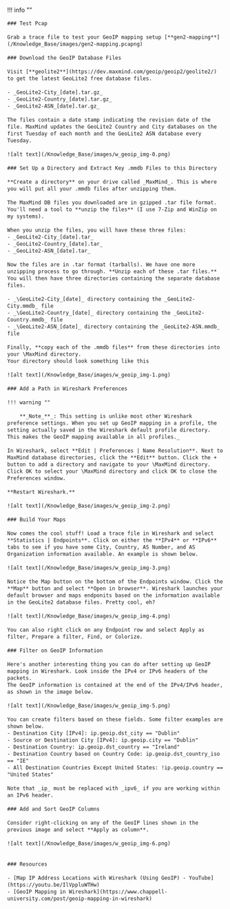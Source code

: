 !!! info ""

    ### Test Pcap

    Grab a trace file to test your GeoIP mapping setup [**gen2-mapping**](/Knowledge_Base/images/gen2-mapping.pcapng)

    ### Download the GeoIP Database Files

    Visit [**geolite2**](https://dev.maxmind.com/geoip/geoip2/geolite2/) to get the latest GeoLite2 free database files.

    - _GeoLite2-City_[date].tar.gz_
    - _GeoLite2-Country_[date].tar.gz_
    - _GeoLite2-ASN_[date].tar.gz_

    The files contain a date stamp indicating the revision date of the file. MaxMind updates the GeoLite2 Country and City databases on the first Tuesday of each month and the GeoLite2 ASN database every Tuesday.

    ![alt text](/Knowledge_Base/images/w_geoip_img-0.png)

    ### Set Up a Directory and Extract Key .mmdb Files to this Directory

    **Create a directory** on your drive called _MaxMind_. This is where you will put all your .mmdb files after unzipping them.
    
    The MaxMind DB files you downloaded are in gzipped .tar file format. You'll need a tool to **unzip the files** (I use 7-Zip and WinZip on my systems).
    
    When you unzip the files, you will have these three files:
    - _GeoLite2-City_[date].tar_
    - _GeoLite2-Country_[date].tar_
    - _GeoLite2-ASN_[date].tar_
    
    Now the files are in .tar format (tarballs). We have one more unzipping process to go through. **Unzip each of these .tar files.** You will then have three directories containing the separate database files.

    - _\GeoLite2-City_[date]_ directory containing the _GeoLite2-City.mmdb_ file
    - _\GeoLite2-Country_[date]_ directory containing the _GeoLite2-Country.mmdb_ file
    - _\GeoLite2-ASN_[date]_ directory containing the _GeoLite2-ASN.mmdb_ file
    
    Finally, **copy each of the .mmdb files** from these directories into your \MaxMind directory.
    Your directory should look something like this

    ![alt text](/Knowledge_Base/images/w_geoip_img-1.png)

    ### Add a Path in Wireshark Preferences

    !!! warning ""
        
        **_Note_**_: This setting is unlike most other Wireshark preference settings. When you set up GeoIP mapping in a profile, the setting actually saved in the Wireshark default profile directory. This makes the GeoIP mapping available in all profiles._
    
    In Wireshark, select **Edit | Preferences | Name Resolution**. Next to MaxMind database directories, click the **Edit** button. Click the + button to add a directory and navigate to your \MaxMind directory. Click OK to select your \MaxMind directory and click OK to close the Preferences window.
    
    **Restart Wireshark.**

    ![alt text](/Knowledge_Base/images/w_geoip_img-2.png)

    ### Build Your Maps

    Now comes the cool stuff! Load a trace file in Wireshark and select **Statistics | Endpoints**. Click on either the **IPv4** or **IPv6** tabs to see if you have some City, Country, AS Number, and AS Organization information available. An example is shown below.

    ![alt text](/Knowledge_Base/images/w_geoip_img-3.png)
    
    Notice the Map button on the bottom of the Endpoints window. Click the **Map** button and select **Open in browser**. Wireshark launches your default browser and maps endponits based on the information available in the GeoLite2 database files. Pretty cool, eh?
    
    ![alt text](/Knowledge_Base/images/w_geoip_img-4.png)
    
    You can also right click on any Endpoint row and select Apply as filter, Prepare a filter, Find, or Colorize.

    ### Filter on GeoIP Information

    Here's another interesting thing you can do after setting up GeoIP mapping in Wireshark. Look inside the IPv4 or IPv6 headers of the packets.
    The GeoIP information is contained at the end of the IPv4/IPv6 header, as shown in the image below.
    
    ![alt text](/Knowledge_Base/images/w_geoip_img-5.png)

    You can create filters based on these fields. Some filter examples are shown below.
    - Destination City [IPv4]: ip.geoip.dst_city == "Dublin"
    - Source or Destination City [IPv4]: ip.geoip.city == "Dublin"
    - Destination Country: ip.geoip.dst_country == "Ireland"
    - Destination Country based on Country Code: ip.geoip.dst_country_iso == "IE"
    - All Destination Countries Except United States: !ip.geoip.country == "United States"
    
    Note that _ip_ must be replaced with _ipv6_ if you are working within an IPv6 header.

    ### Add and Sort GeoIP Columns
    
    Consider right-clicking on any of the GeoIP lines shown in the previous image and select **Apply as column**.

    ![alt text](/Knowledge_Base/images/w_geoip_img-6.png)
    

    ### Resources

    - [Map IP Address Locations with Wireshark (Using GeoIP) - YouTube](https://youtu.be/IlVppluWTHw)
    - [GeoIP Mapping in Wireshark](https://www.chappell-university.com/post/geoip-mapping-in-wireshark)
